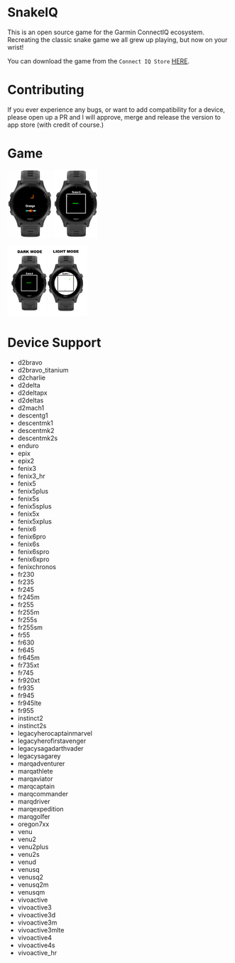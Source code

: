 # SnakeIQ

This is an open source game for the Garmin ConnectIQ ecosystem. Recreating the classic snake game we all grew up playing, but now on your wrist!

You can download the game from the `Connect IQ Store` [HERE](https://apps.garmin.com/apps/fd3c9346-c5ed-4337-bde7-76fc8270955e).

# Contributing 

If you ever experience any bugs, or want to add compatibility for a device, please open up a PR and I will approve, merge and release the version to app store (with credit of course.)

# Game

<p align="left">
<img src="ReadMeResources/ChangeSnakeColor.png" width="100" alt="">
<img src="ReadMeResources/GamePlay.png" width="100" alt="">
</p>

<p align="left">
<img src="ReadMeResources/DisplayMode.png" width="180" alt="">
</p>

# Device Support

- d2bravo
- d2bravo_titanium
- d2charlie
- d2delta
- d2deltapx
- d2deltas
- d2mach1
- descentg1
- descentmk1
- descentmk2
- descentmk2s
- enduro
- epix
- epix2
- fenix3
- fenix3_hr
- fenix5
- fenix5plus
- fenix5s
- fenix5splus
- fenix5x
- fenix5xplus
- fenix6
- fenix6pro
- fenix6s
- fenix6spro
- fenix6xpro
- fenixchronos
- fr230
- fr235
- fr245
- fr245m
- fr255
- fr255m
- fr255s
- fr255sm
- fr55
- fr630
- fr645
- fr645m
- fr735xt
- fr745
- fr920xt
- fr935
- fr945
- fr945lte
- fr955
- instinct2
- instinct2s
- legacyherocaptainmarvel
- legacyherofirstavenger
- legacysagadarthvader
- legacysagarey
- marqadventurer
- marqathlete
- marqaviator
- marqcaptain
- marqcommander
- marqdriver
- marqexpedition
- marqgolfer
- oregon7xx
- venu
- venu2
- venu2plus
- venu2s
- venud
- venusq
- venusq2
- venusq2m
- venusqm
- vivoactive
- vivoactive3
- vivoactive3d
- vivoactive3m
- vivoactive3mlte
- vivoactive4
- vivoactive4s
- vivoactive_hr
